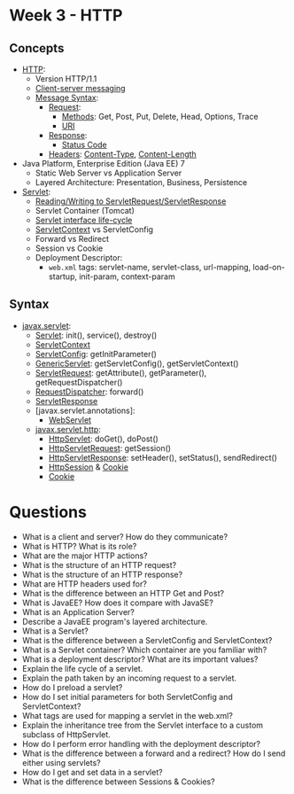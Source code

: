 # Week 3 - HTTP
## Concepts
- [HTTP](https://tools.ietf.org/html/rfc2616):
  - Version HTTP/1.1
  - [Client-server messaging](https://tools.ietf.org/html/rfc7230#section-2.1)
  - [Message Syntax](https://tools.ietf.org/html/rfc7230#section-3):
    - [Request](https://tools.ietf.org/html/rfc2616#section-5):
      - [Methods](https://tools.ietf.org/html/rfc7231#section-4): Get, Post, Put, Delete, Head, Options, Trace
      - [URI](https://tools.ietf.org/html/rfc2616#section-5.1.2)
    - [Response](https://tools.ietf.org/html/rfc2616#section-6):
      - [Status Code](https://tools.ietf.org/html/rfc2616#section-6.1.1)
    - [Headers](https://tools.ietf.org/html/rfc7230#section-3.2): [Content-Type](https://tools.ietf.org/html/rfc2616#section-14.17), [Content-Length](https://tools.ietf.org/html/rfc7230#section-3.3.2)
- Java Platform, Enterprise Edition (Java EE) 7
  - Static Web Server vs Application Server
  - Layered Architecture: Presentation, Business, Persistence
- [Servlet](https://docs.oracle.com/javaee/7/tutorial/servlets001.htm): 
  - [Reading/Writing to ServletRequest/ServletResponse](https://docs.oracle.com/javaee/7/tutorial/servlets005.htm)
  - Servlet Container (Tomcat)
  - [Servlet interface life-cycle](https://docs.oracle.com/javaee/7/tutorial/servlets002.htm)
  - [ServletContext](https://docs.oracle.com/javaee/7/tutorial/servlets008.htm) vs ServletConfig
  - Forward vs Redirect
  - Session vs Cookie
  - Deployment Descriptor:
    - `web.xml` tags: servlet-name, servlet-class, url-mapping, load-on-startup, init-param, context-param

## Syntax
- [javax.servlet](https://docs.oracle.com/javaee/7/api/javax/servlet/package-summary.html):
  - [Servlet](https://docs.oracle.com/javaee/7/api/javax/servlet/Servlet.html): init(), service(), destroy()
  - [ServletContext](https://docs.oracle.com/javaee/7/api/javax/servlet/ServletContext.html)
  - [ServletConfig](https://docs.oracle.com/javaee/7/api/javax/servlet/ServletConfig.html): getInitParameter()
  - [GenericServlet](https://docs.oracle.com/javaee/7/api/javax/servlet/GenericServlet.html): getServletConfig(), getServletContext() 
  - [ServletRequest](https://docs.oracle.com/javaee/7/api/javax/servlet/ServletRequest.html): getAttribute(), getParameter(), getRequestDispatcher()
  - [RequestDispatcher](https://docs.oracle.com/javaee/7/api/javax/servlet/RequestDispatcher.html): forward()
  - [ServletResponse](https://docs.oracle.com/javaee/7/api/javax/servlet/ServletResponse.html)
  - [javax.servlet.annotations]:
    - [WebServlet](https://docs.oracle.com/javaee/7/api/javax/servlet/annotation/WebServlet.html)
  - [javax.servlet.http](https://docs.oracle.com/javaee/7/api/javax/servlet/http/package-summary.html):
    - [HttpServlet](https://docs.oracle.com/javaee/7/api/javax/servlet/http/HttpServlet.html): doGet(), doPost()
    - [HttpServletRequest](https://docs.oracle.com/javaee/7/api/javax/servlet/http/HttpServletRequest.html): getSession() 
    - [HttpServletResponse](https://docs.oracle.com/javaee/7/api/javax/servlet/http/HttpServletResponse.html): setHeader(), setStatus(), sendRedirect()
    - [HttpSession](https://docs.oracle.com/javaee/7/api/javax/servlet/http/HttpSession.html) & [Cookie](https://docs.oracle.com/javaee/7/api/javax/servlet/http/Cookie.html)
    - [Cookie](https://docs.oracle.com/javaee/7/api/javax/servlet/http/Cookie.html)

# Questions
- What is a client and server? How do they communicate?
- What is HTTP? What is its role?
- What are the major HTTP actions?
- What is the structure of an HTTP request?
- What is the structure of an HTTP response?
- What are HTTP headers used for?
- What is the difference between an HTTP Get and Post?
- What is JavaEE? How does it compare with JavaSE?
- What is an Application Server?
- Describe a JavaEE program's layered architecture.
- What is a Servlet?
- What is the difference between a ServletConfig and ServletContext?
- What is a Servlet container? Which container are you familiar with?
- What is a deployment descriptor? What are its important values?
- Explain the life cycle of a servlet.
- Explain the path taken by an incoming request to a servlet.
- How do I preload a servlet?
- How do I set initial parameters for both ServletConfig and ServletContext?
- What tags are used for mapping a servlet in the web.xml?
- Explain the inheritance tree from the Servlet interface to a custom subclass of HttpServlet.
- How do I perform error handling with the deployment descriptor?
- What is the difference between a forward and a redirect? How do I send either using servlets?
- How do I get and set data in a servlet?
- What is the difference between Sessions & Cookies?